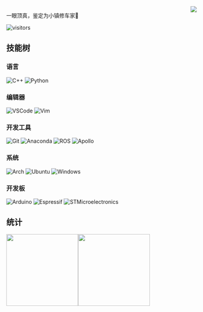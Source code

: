 <img align=right src='https://github.githubassets.com/images/mona-whisper.gif' />

一眼顶真，鉴定为小镇修车家🙌

![visitors](https://visitor-badge.glitch.me/badge?page_id=huigang39)

## 技能树

### 语言
![C++](https://img.shields.io/badge/-C++-FF69B4?style=for-the-badge&logo=cplusplus&logoColor=white)
![Python](https://img.shields.io/badge/-Python-E7352C?style=for-the-badge&&logo=python&logoColor=white)

### 编辑器
![VSCode](https://img.shields.io/badge/-VSCode-007ACC?style=for-the-badge&logo=visual-studio-code&logoColor=white)
![Vim](https://img.shields.io/badge/-Vim-019733?style=for-the-badge&&logo=Vim&logoColor=white)

### 开发工具
![Git](https://img.shields.io/badge/-Git-F05032?style=for-the-badge&logo=git&logoColor=white)
![Anaconda](https://img.shields.io/badge/-Anaconda-44A833?style=for-the-badge&&logo=Anaconda&logoColor=white)
![ROS](https://img.shields.io/badge/-ROS-E7352C?style=for-the-badge&&logo=ros&logoColor=white)
![Apollo](https://img.shields.io/badge/-Apollo-E7352C?style=for-the-badge&&logo=apollographql&logoColor=white)

### 系统
![Arch](https://img.shields.io/badge/-Arch-095420?style=for-the-badge&&logo=archlinux&logoColor=white)
![Ubuntu](https://img.shields.io/badge/-Ubuntu-E95420?style=for-the-badge&&logo=ubuntu&logoColor=white)
![Windows](https://img.shields.io/badge/-Windows-0078D6?style=for-the-badge&&logo=windows&logoColor=white)

### 开发板
![Arduino](https://img.shields.io/badge/-Arduino-00979D?style=for-the-badge&&logo=arduino&logoColor=white)
![Espressif](https://img.shields.io/badge/-Espressif-E7352C?style=for-the-badge&&logo=Espressif&logoColor=white)
![STMicroelectronics](https://img.shields.io/badge/-STMicroelectronics-E7352C?style=for-the-badge&&logo=stmicroelectronics&logoColor=white)

## 统计
<!--      &hide_border=true           -->
<p align="left"><img height="190px" src="https://github-readme-stats.vercel.app/api?username=huigang39&show_icons=true&theme=dracula&line_height=20&count_private=true&include_all_commits=true" align = "center"/><img height="190px" src="https://github-readme-stats.vercel.app/api/top-langs/?username=huigang39&theme=dracula&hide=HTML,Tex&layout=compact" align = "center"/></p>
